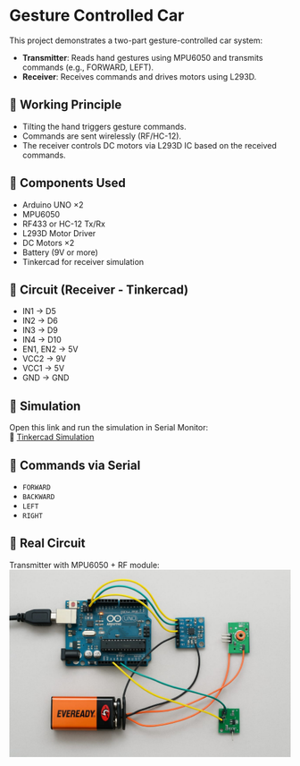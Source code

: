 # Gesture Controlled Car

This project demonstrates a two-part gesture-controlled car system:
- **Transmitter**: Reads hand gestures using MPU6050 and transmits commands (e.g., FORWARD, LEFT).
- **Receiver**: Receives commands and drives motors using L293D.

## 🧠 Working Principle
- Tilting the hand triggers gesture commands.
- Commands are sent wirelessly (RF/HC-12).
- The receiver controls DC motors via L293D IC based on the received commands.

## 🧰 Components Used
- Arduino UNO ×2
- MPU6050
- RF433 or HC-12 Tx/Rx
- L293D Motor Driver
- DC Motors ×2
- Battery (9V or more)
- Tinkercad for receiver simulation

## 🔌 Circuit (Receiver - Tinkercad)

- IN1 → D5  
- IN2 → D6  
- IN3 → D9  
- IN4 → D10  
- EN1, EN2 → 5V  
- VCC2 → 9V  
- VCC1 → 5V  
- GND → GND

## 🧪 Simulation

Open this link and run the simulation in Serial Monitor:  
📎 [Tinkercad Simulation](https://www.tinkercad.com/things/9jCWzKPQQnl-gesture-controlled-car)

## 🔄 Commands via Serial
- `FORWARD`
- `BACKWARD`
- `LEFT`
- `RIGHT`

## 📸 Real Circuit

Transmitter with MPU6050 + RF module:  
![Circuit](circuit.jpg)
